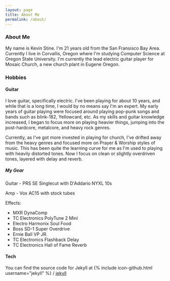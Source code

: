```yaml
---
layout: page
title: About Me
permalink: /about/
---
```


### About Me
My name is Kevin Stine. I'm 21 years old from the San Fransisco Bay Area.
Currently I live in Corvallis, Oregon where I'm studying Computer Science at
Oregon State University. I'm currently the lead electric guitar player for
Mosaic Church, a new church plant in Eugene Oregon.

### Hobbies

#### Guitar
I love guitar, specifically electric. I've been playing for about 10 years,
and while that is a long time, I would by no means say I'm an expert. My early
years of guitar playing were focused around playing pop-punk songs and bands
such as blink-182, Yellowcard, etc. As my skills and guitar knowledge increased,
I began to focus more on playing heavier things, jumping into the post-hardcore,
metalcore, and heavy rock genres.

Currently, as I've got more invested in playing for church, I've drifted away
from the heavy genres and focused more on Prayer & Worship styles of music. This
has been quite the learning curve for me as I'm used to playing with heavily
distorted tones. Now I focus on clean or slightly overdriven tones, layered with
delay and reverb.

##### My Gear
Guitar - PRS SE Singlecut with D'Addario NYXL 10s

Amp - Vox AC15 with stock tubes

Effects:

* MXR DynaComp
* TC Electronics PolyTune 2 Mini
* Electro Harmonix Soul Food
* Boss SD-1 Super Overdrive
* Ernie Ball VP JR.
* TC Electronics Flashback Delay
* TC Electronics Hall of Fame Reverb

#### Tech
You can find the source code for Jekyll at
{% include icon-github.html username="jekyll" %} /
[jekyll](https://github.com/jekyll/jekyll)
